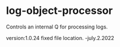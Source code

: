 # log-object-processor

Controls an internal Q for processing logs.



version:1.0.24 fixed file location. -july.2.2022
